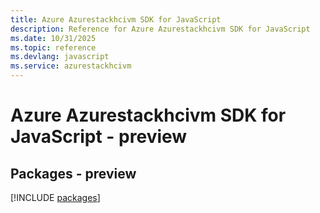```yaml
---
title: Azure Azurestackhcivm SDK for JavaScript
description: Reference for Azure Azurestackhcivm SDK for JavaScript
ms.date: 10/31/2025
ms.topic: reference
ms.devlang: javascript
ms.service: azurestackhcivm
---
```

# Azure Azurestackhcivm SDK for JavaScript - preview
## Packages - preview
[!INCLUDE [packages](azurestackhcivm-index.md)]